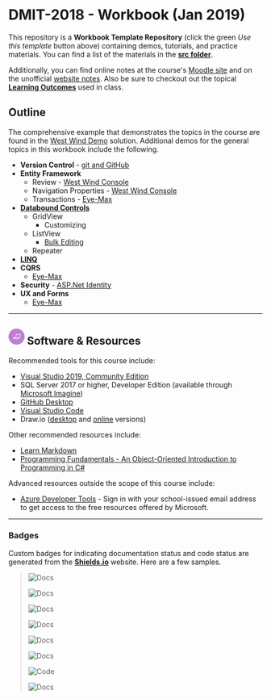 # DMIT-2018 - **Workbook** (Jan 2019)

This repository is a **Workbook Template Repository** (click the green *Use this template* button above) containing demos, tutorials, and practice materials. You can find a list of the materials in the [**src folder**](./src/ReadMe.md).

Additionally, you can find online notes at the course's [Moodle site](https://moodle.nait.ca) and on the unofficial [website notes](https://dmit-2018.github.io). Also be sure to checkout out the topical [**Learning Outcomes**](https://dmit-2018.github.io/about/LOGs.html) used in class.

## Outline

The comprehensive example that demonstrates the topics in the course are found in the [West Wind Demo](src/West%20Wind%20Demo/) solution. Additional demos for the general topics in this workbook include the following.

- **Version Control** - [git and GitHub](src/VersionControl/)
- **Entity Framework**
  - Review - [West Wind Console](src/EF6%20Recap/)
  - Navigation Properties - [West Wind Console](src/EF6%20Recap/)
  - Transactions - [Eye-Max](src/Eye-Max/)
- [**Databound Controls**](src/Databound%20Controls/)
  - GridView
    - Customizing
  - ListView
    - [Bulk Editing](src/Capstone%20Teams/)
  - Repeater
- [**LINQ**](src/LinqPad/)
- **CQRS**
  - [Eye-Max](src/Eye-Max/)
- **Security** - [ASP.Net Identity](src/Identity)
- **UX and Forms**
  - [Eye-Max](src/Eye-Max/)

----

## ![Software et.al.](./docs/images/code.png) Software & Resources

Recommended tools for this course include:

- [Visual Studio 2019, Community Edition](https://visualstudio.microsoft.com/)
- SQL Server 2017 or higher, Developer Edition (available through [Microsoft Imagine](https://e5.onthehub.com/WebStore/OfferingDetails.aspx?o=32dd97ce-e6ad-e711-80f7-000d3af41938&ws=3511aead-a58b-e011-969d-0030487d8897&vsro=8))
- [GitHub Desktop](https://desktop.github.com)
- [Visual Studio Code](https://code.visualstudio.com)
- Draw.io ([desktop](https://about.draw.io/integrations/#integrations_offline) and [online](https://draw.io) versions)

Other recommended resources include:

- [Learn Markdown](https://commonmark.org/help/)
- [Programming Fundamentals - An Object-Oriented Introduction to Programming in C#](https://programming-0101.github.io/TheBook/)

Advanced resources outside the scope of this course include:

- [Azure Developer Tools](https://azureforeducation.microsoft.com/devtools) - Sign in with your school-issued email address to get access to the free resources offered by Microsoft.

----

### Badges

Custom badges for indicating documentation status and code status are generated from the [**Shields.io**](https://Shields.io) website. Here are a few samples.

> ![Docs](https://img.shields.io/badge/Documentation%20Status-100%25%20Complete-brightgreen?logo=Read%20the%20Docs)
>
> ![Docs](https://img.shields.io/badge/Documentation%20Status-~90%25%20Mostly%20Complete-blue?logo=Read%20the%20Docs)
>
> ![Docs](https://img.shields.io/badge/Documentation%20Status-~70%25%20+%20Usable-yellow?logo=Read%20the%20Docs)
>
> ![Docs](https://img.shields.io/badge/Documentation%20Status-40--70%25%20Incomplete/Draft-orange?logo=Read%20the%20Docs)
>
> ![Docs](https://img.shields.io/badge/Documentation%20Status-10--40%25%20Rough%20Outline-red?logo=Read%20the%20Docs)
>
> ![Docs](https://img.shields.io/badge/Documentation%20Status-~10%25%20Minimal%20Outline-lightgrey?logo=Read%20the%20Docs)
>
> ![Code](https://img.shields.io/badge/Code%20Status-Demo%20|%20Practice-blueviolet?logo=Visual%20Studio%20Code&labelColor=indigo)
>
> ![Docs](https://img.shields.io/badge/Documentation%20Status-~70--90%25-green)
